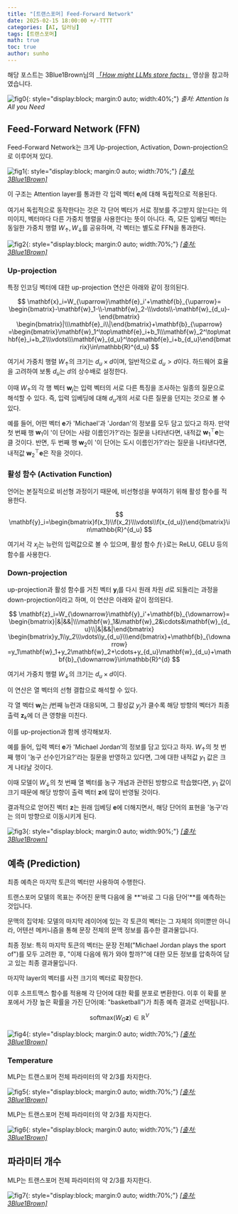 ```yaml
---
title: "[트랜스포머] Feed-Forward Network"
date: 2025-02-15 18:00:00 +/-TTTT
categories: [AI, 딥러닝]
tags: [트랜스포머]
math: true
toc: true
author: sunho
---
```


해당 포스트는 3Blue1Brown님의 [「*How might LLMs store facts*」](https://www.youtube.com/watch?v=9-Jl0dxWQs8&list=PLZHQObOWTQDNU6R1_67000Dx_ZCJB-3pi&index=8) 영상을 참고하였습니다.

![fig0](dl/transformer/4-0.png){: style="display:block; margin:0 auto; width:40%;"}
_출처: Attention Is All you Need_

## Feed-Forward Network (FFN)

Feed-Forward Network는 크게 Up-projection, Activation, Down-projection으로 이루어져 있다.

![fig1](dl/transformer/4-1.png){: style="display:block; margin:0 auto; width:70%;"}
_[[출처: 3Blue1Brown]](https://www.youtube.com/watch?v=9-Jl0dxWQs8&list=PLZHQObOWTQDNU6R1_67000Dx_ZCJB-3pi&index=8)_

이 구조는 Attention layer를 통과한 각 입력 벡터 $\mathbf{e}_i$에 대해 독립적으로 적용된다.

여기서 독립적으로 동작한다는 것은 각 단어 벡터가 서로 정보를 주고받지 않는다는 의미이지, 벡터마다 다른 가중치 행렬을 사용한다는 뜻이 아니다.
즉, 모든 임베딩 벡터는 동일한 가중치 행렬 $W_{\uparrow},W_{\downarrow}$를 공유하며, 각 벡터는 별도로 FFN을 통과한다.

![fig2](dl/transformer/4-2.png){: style="display:block; margin:0 auto; width:70%;"}
_[[출처: 3Blue1Brown]](https://www.youtube.com/watch?v=9-Jl0dxWQs8&list=PLZHQObOWTQDNU6R1_67000Dx_ZCJB-3pi&index=8)_

### Up-projection

특정 인코딩 벡터에 대한 up-projection 연산은 아래와 같이 정의된다.

$$
\mathbf{x}_i=W_{\uparrow}\mathbf{e}_i'+\mathbf{b}_{\uparrow}=
\begin{bmatrix}-\mathbf{w}_1-\\-\mathbf{w}_2-\\\vdots\\-\mathbf{w}_{d_u}-\end{bmatrix}
\begin{bmatrix}|\\\mathbf{e}_i\\|\end{bmatrix}+\mathbf{b}_{\uparrow}
=\begin{bmatrix}\mathbf{w}_1^\top\mathbf{e}_i+b_1\\\mathbf{w}_2^\top\mathbf{e}_i+b_2\\\vdots\\\mathbf{w}_{d_u}^\top\mathbf{e}_i+b_{d_u}\end{bmatrix}\in\mathbb{R}^{d_u}
$$

여기서 가중치 행렬 $W_{\uparrow}$의 크기는 $d_u\times d$이며, 일반적으로 $d_u>d$이다. 하드웨어 효율을 고려하여 보통 $d_u$는 $d$의 상수배로 설정한다.

이때 $W_{\uparrow}$의 각 행 벡터 $\mathbf{w}_j$는 입력 벡터의 서로 다른 특징을 조사하는 일종의 질문으로 해석할 수 있다. 즉, 입력 임베딩에 대해 $d_u$개의 서로 다른 질문을 던지는 것으로 볼 수 있다.

예를 들어, 어떤 벡터 $\mathbf{e}$가 'Michael'과 'Jordan'의 정보를 모두 담고 있다고 하자. 만약 첫 번째 행 $\mathbf{w}_1$이 '이 단어는 사람 이름인가?'라는 질문을 나타낸다면, 내적값 $\mathbf{w}_1^\top\mathbf{e}$는 클 것이다. 반면, 두 번째 행 $\mathbf{w}_2$이 '이 단어는 도시 이름인가?'라는 질문을 나타낸다면, 내적값 $\mathbf{w}_2^\top\mathbf{e}$은 작을 것이다.

### 활성 함수 (Activation Function)

언어는 본질적으로 비선형 과정이기 때문에, 비선형성을 부여하기 위해 활성 함수를 적용한다.

$$
\mathbf{y}_i=\begin{bmatrix}f(x_1)\\f(x_2)\\\vdots\\f(x_{d_u})\end{bmatrix}\in\mathbb{R}^{d_u}
$$

여기서 각 $x_j$는 뉴런의 입력값으로 볼 수 있으며, 활성 함수 $f(\cdot)$로는 ReLU, GELU 등의 함수를 사용한다.

### Down-projection

up-projection과 활성 함수를 거친 벡터 $\mathbf{y}_i$를 다시 원래 차원 $d$로 되돌리는 과정을 down-projection이라고 하며, 이 연산은 아래와 같이 정의된다.

$$
\mathbf{z}_i=W_{\downarrow}\mathbf{y}_i'+\mathbf{b}_{\downarrow}=
\begin{bmatrix}|&|&&|\\\mathbf{w}_1&\mathbf{w}_2&\cdots&\mathbf{w}_{d_u}\\|&|&&|\end{bmatrix}
\begin{bmatrix}y_1\\y_2\\\vdots\\y_{d_u}\\\end{bmatrix}+\mathbf{b}_{\downarrow}
=y_1\mathbf{w}_1+y_2\mathbf{w}_2+\cdots+y_{d_u}\mathbf{w}_{d_u}+\mathbf{b}_{\downarrow}\in\mathbb{R}^{d}
$$

여기서 가중치 행렬 $W_{\downarrow}$의 크기는 $d_u\times d$이다.

이 연산은 열 벡터의 선형 결합으로 해석할 수 있다.

각 열 벡터 $\mathbf{w}_j$는 $j$번째 뉴런과 대응되며, 그 활성값 $y_j$가 클수록 해당 방향의 벡터가 최종 출력 $\mathbf{z}_k$에 더 큰 영향을 미친다.

이를 up-projection과 함께 생각해보자.

예를 들어, 입력 벡터 $\mathbf{e}$가 'Michael Jordan’의 정보를 담고 있다고 하자. $W_{\uparrow}$의 첫 번째 행이 '농구 선수인가요?'라는 질문을 반영하고 있다면, 그에 대한 내적값 $y_1$ 값은 크게 나타날 것이다.

이때 모델이 $W_{\downarrow}$의 첫 번째 열 벡터를 농구 개념과 관련된 방향으로 학습했다면, $y_1$ 값이 크기 때문에 해당 방향이 출력 벡터 $\mathbf{z}$에 많이 반영될 것이다.

결과적으로 얻어진 벡터 $\mathbf{z}$는 원래 임베딩 $\mathbf{e}$에 더해지면서, 해당 단어의 표현을 '농구'라는 의미 방향으로 이동시키게 된다.

![fig3](dl/transformer/4-3.png){: style="display:block; margin:0 auto; width:90%;"}
_[[출처: 3Blue1Brown]](https://www.youtube.com/watch?v=9-Jl0dxWQs8&list=PLZHQObOWTQDNU6R1_67000Dx_ZCJB-3pi&index=8)_

## 예측 (Prediction)

최종 예측은 마지막 토큰의 벡터만 사용하여 수행한다.

트랜스포머 모델의 목표는 주어진 문맥 다음에 올 **'바로 그 다음 단어'**를 예측하는 것입니다.

문맥의 집약체: 모델의 마지막 레이어에 있는 각 토큰의 벡터는 그 자체의 의미뿐만 아니라, 어텐션 메커니즘을 통해 문장 전체의 문맥 정보를 흡수한 결과물입니다.

최종 정보: 특히 마지막 토큰의 벡터는 문장 전체("Michael Jordan plays the sport of")를 모두 고려한 후, "이제 다음에 뭐가 와야 할까?"에 대한 모든 정보를 압축하여 담고 있는 최종 결과물입니다.

마지막 layer의 벡터를 사전 크기의 벡터로 확장한다.

이후 소프트맥스 함수를 적용해 각 단어에 대한 확률 분포로 변환한다. 이후 이 확률 분포에서 가장 높은 확률을 가진 단어(예: "basketball")가 최종 예측 결과로 선택됩니다.

$$
\text{softmax}\left(W_O\mathbf{z}\right)\in\mathbb{R}^{V}
$$

![fig4](dl/transformer/4-4.png){: style="display:block; margin:0 auto; width:70%;"}
_[[출처: 3Blue1Brown]](https://www.youtube.com/watch?v=9-Jl0dxWQs8&list=PLZHQObOWTQDNU6R1_67000Dx_ZCJB-3pi&index=8)_

### Temperature

MLP는 트랜스포머 전체 파라미터의 약 $2/3$를 차지한다.

![fig5](dl/transformer/4-5.png){: style="display:block; margin:0 auto; width:70%;"}
_[[출처: 3Blue1Brown]](https://www.youtube.com/watch?v=9-Jl0dxWQs8&list=PLZHQObOWTQDNU6R1_67000Dx_ZCJB-3pi&index=8)_

MLP는 트랜스포머 전체 파라미터의 약 $2/3$를 차지한다.

![fig6](dl/transformer/4-6.png){: style="display:block; margin:0 auto; width:70%;"}
_[[출처: 3Blue1Brown]](https://www.youtube.com/watch?v=9-Jl0dxWQs8&list=PLZHQObOWTQDNU6R1_67000Dx_ZCJB-3pi&index=8)_

## 파라미터 개수

MLP는 트랜스포머 전체 파라미터의 약 $2/3$를 차지한다.

![fig7](dl/transformer/4-7.png){: style="display:block; margin:0 auto; width:70%;"}
_[[출처: 3Blue1Brown]](https://www.youtube.com/watch?v=9-Jl0dxWQs8&list=PLZHQObOWTQDNU6R1_67000Dx_ZCJB-3pi&index=8)_
